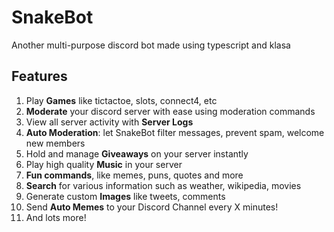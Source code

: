 # SnakeBot

Another multi-purpose discord bot made using typescript and klasa

## Features

1. Play **Games** like tictactoe, slots, connect4, etc
2. **Moderate** your discord server with ease using moderation commands
3. View all server activity with **Server Logs**
4. **Auto Moderation**: let SnakeBot filter messages, prevent spam, welcome new members
5. Hold and manage **Giveaways** on your server instantly
6. Play high quality **Music** in your server
7. **Fun commands**, like memes, puns, quotes and more
8. **Search** for various information such as weather, wikipedia, movies
9. Generate custom **Images** like tweets, comments
10. Send **Auto Memes** to your Discord Channel every X minutes!
11. And lots more!
